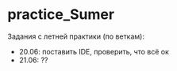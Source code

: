 # practice_Sumer
Задания с летней практики (по веткам):
- 20.06: поставить IDE, проверить, что всё ок
- 21.06: ??
